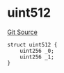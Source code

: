 # uint512
[Git Source](https://github.com/thrackle-io/uint1024/blob/de533978886e948519d62c7bc35e591ac86bf087/src/UintTypes.sol)


```solidity
struct uint512 {
    uint256 _0;
    uint256 _1;
}
```

